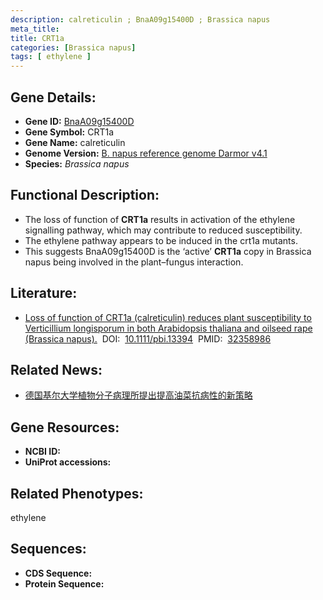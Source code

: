 ```yaml
---
description: calreticulin ; BnaA09g15400D ; Brassica napus
meta_title:
title: CRT1a
categories: [Brassica napus]
tags: [ ethylene ]
---
```


## Gene Details:
- **Gene ID:**	[BnaA09g15400D]()
- **Gene Symbol:** CRT1a
- **Gene Name:** calreticulin
- **Genome Version:** [B. napus reference genome Darmor v4.1]()
- **Species:** *Brassica napus*

## Functional Description:
   - The loss of function of **CRT1a** results in activation of the ethylene signalling pathway, which may contribute to reduced susceptibility.
   - The ethylene pathway appears to be induced in the crt1a mutants.
   - This suggests BnaA09g15400D is the ‘active’ **CRT1a** copy in Brassica napus being involved in the plant–fungus interaction.

## Literature:
   - [Loss of function of CRT1a (calreticulin) reduces plant susceptibility to Verticillium longisporum in both Arabidopsis thaliana and oilseed rape (Brassica napus).]( https://onlinelibrary.wiley.com/doi/10.1111/pbi.13394)&nbsp;&nbsp;DOI:&nbsp;&nbsp;[10.1111/pbi.13394](https://onlinelibrary.wiley.com/doi/10.1111/pbi.13394)&nbsp;&nbsp;PMID:&nbsp;&nbsp;[32358986](https://pubmed.ncbi.nlm.nih.gov/32358986/)

## Related News:
   - [德国基尔大学植物分子病理所提出提高油菜抗病性的新策略](https://mp.weixin.qq.com/s?__biz=MzIyOTY2NDYyNQ==&mid=2247495412&idx=3&sn=26b63082720ce61d997e08b648031a59&chksm=e8bd9ceadfca15fc703ca316c1bd7bfe71c47e489e28b7f1306ba6df76deeaa26cc6fc588d60&scene=27#wechat_redirect)

## Gene Resources:
- **NCBI ID:** [](https://www.ncbi.nlm.nih.gov/gene/?term=)
- **UniProt accessions:** [](https://www.uniprot.org/uniprotkb//entry)

## Related Phenotypes:
ethylene

## Sequences:
- **CDS Sequence:**
- **Protein Sequence:**
